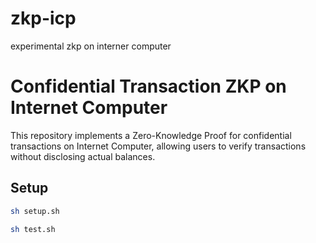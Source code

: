 # zkp-icp
experimental zkp on interner computer

# Confidential Transaction ZKP on Internet Computer

This repository implements a Zero-Knowledge Proof for confidential transactions on Internet Computer, allowing users to verify transactions without disclosing actual balances.

## Setup

```bash
sh setup.sh

sh test.sh
